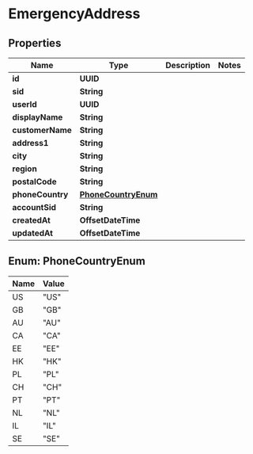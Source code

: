 

# EmergencyAddress


## Properties

| Name | Type | Description | Notes |
|------------ | ------------- | ------------- | -------------|
|**id** | **UUID** |  |  |
|**sid** | **String** |  |  |
|**userId** | **UUID** |  |  |
|**displayName** | **String** |  |  |
|**customerName** | **String** |  |  |
|**address1** | **String** |  |  |
|**city** | **String** |  |  |
|**region** | **String** |  |  |
|**postalCode** | **String** |  |  |
|**phoneCountry** | [**PhoneCountryEnum**](#PhoneCountryEnum) |  |  |
|**accountSid** | **String** |  |  |
|**createdAt** | **OffsetDateTime** |  |  |
|**updatedAt** | **OffsetDateTime** |  |  |



## Enum: PhoneCountryEnum

| Name | Value |
|---- | -----|
| US | &quot;US&quot; |
| GB | &quot;GB&quot; |
| AU | &quot;AU&quot; |
| CA | &quot;CA&quot; |
| EE | &quot;EE&quot; |
| HK | &quot;HK&quot; |
| PL | &quot;PL&quot; |
| CH | &quot;CH&quot; |
| PT | &quot;PT&quot; |
| NL | &quot;NL&quot; |
| IL | &quot;IL&quot; |
| SE | &quot;SE&quot; |



